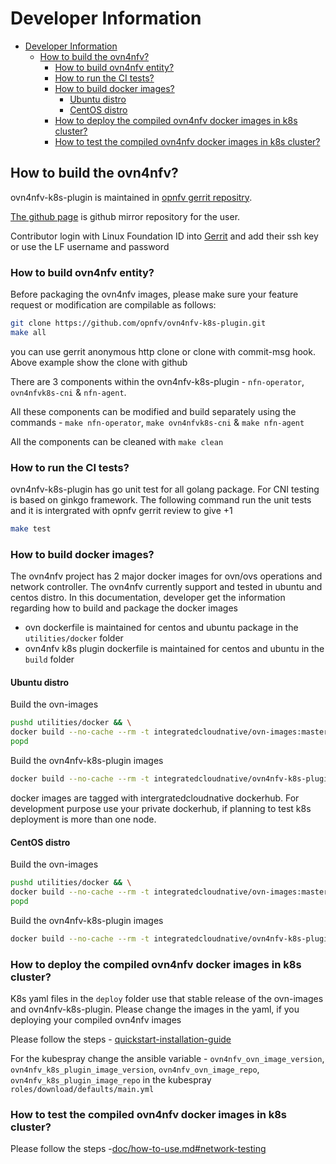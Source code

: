 # Developer Information

- [Developer Information](#developer-information)
  - [How to build the ovn4nfv?](#how-to-build-the-ovn4nfv)
    - [How to build ovn4nfv entity?](#how-to-build-ovn4nfv-entity)
    - [How to run the CI tests?](#how-to-run-the-ci-tests)
    - [How to build docker images?](#how-to-build-docker-images)
      - [Ubuntu distro](#ubuntu-distro)
      - [CentOS distro](#centos-distro)
    - [How to deploy the compiled ovn4nfv docker images in k8s cluster?](#how-to-deploy-the-compiled-ovn4nfv-docker-images-in-k8s-cluster)
    - [How to test the compiled ovn4nfv docker images in k8s cluster?](#how-to-test-the-compiled-ovn4nfv-docker-images-in-k8s-cluster)

## How to build the ovn4nfv?

ovn4nfv-k8s-plugin is maintained in [opnfv gerrit repositry](https://gerrit.opnfv.org/gerrit/admin/repos/ovn4nfv-k8s-plugin).

[The github page](https://github.com/opnfv/ovn4nfv-k8s-plugin/)
is github mirror repository for the user.

Contributor login with Linux Foundation ID into [Gerrit](https://gerrit.opnfv.org/gerrit/admin/repos/ovn4nfv-k8s-plugin)
and add their ssh key or use the LF username and password

### How to build ovn4nfv entity?

Before packaging the ovn4nfv images, please make sure your feature request or
modification are compilable as follows:

```bash
git clone https://github.com/opnfv/ovn4nfv-k8s-plugin.git
make all
```

you can use gerrit anonymous http clone or clone with commit-msg hook. Above example show the clone with github

There are 3 components within the ovn4nfv-k8s-plugin - `nfn-operator`, `ovn4nfvk8s-cni` & `nfn-agent`.

All these components can be modified and build separately using the commands - `make nfn-operator`, `make ovn4nfvk8s-cni` &
`make nfn-agent`

All the components can be cleaned with `make clean`

### How to run the CI tests?

ovn4nfv-k8s-plugin has go unit test for all golang package. For CNI testing is based on ginkgo framework.
The following command run the unit tests and it is intergrated with opnfv gerrit review to give +1

```bash
make test
```

### How to build docker images?

The ovn4nfv project has 2 major docker images for ovn/ovs operations and network
controller. The ovn4nfv currently support and tested in ubuntu and centos distro.
In this documentation, developer get the information regarding how to build and
package the docker images

- ovn dockerfile is maintained for centos and ubuntu package in the `utilities/docker` folder
- ovn4nfv k8s plugin dockerfile is maintained for centos and ubuntu in the `build` folder

#### Ubuntu distro

Build the ovn-images

```bash
pushd utilities/docker && \
docker build --no-cache --rm -t integratedcloudnative/ovn-images:master . -f debian/Dockerfile && \
popd
```

Build the ovn4nfv-k8s-plugin images

```bash
docker build --no-cache --rm -t integratedcloudnative/ovn4nfv-k8s-plugin:master . -f build/Dockerfile && \
```

docker images are tagged with intergratedcloudnative dockerhub.
For development purpose use your private dockerhub, if planning to test k8s deployment is more than one node.

#### CentOS distro

Build the ovn-images

```bash
pushd utilities/docker && \
docker build --no-cache --rm -t integratedcloudnative/ovn-images:master . -f centos/Dockerfile && \
popd
```

Build the ovn4nfv-k8s-plugin images

```bash
docker build --no-cache --rm -t integratedcloudnative/ovn4nfv-k8s-plugin:master . -f build/Dockerfile.centos && \
```

### How to deploy the compiled ovn4nfv docker images in k8s cluster?

K8s yaml files in the `deploy` folder use that stable release of the ovn-images and ovn4nfv-k8s-plugin.
Please change the images in the yaml, if you deploying your compiled ovn4nfv images

Please follow the steps - [quickstart-installation-guide](https://github.com/opnfv/ovn4nfv-k8s-plugin#quickstart-installation-guide)

For the kubespray change the ansible variable - `ovn4nfv_ovn_image_version`, `ovn4nfv_k8s_plugin_image_version`,
`ovn4nfv_ovn_image_repo`, `ovn4nfv_k8s_plugin_image_repo` in the kubespray `roles/download/defaults/main.yml`

### How to test the compiled ovn4nfv docker images in k8s cluster?

Please follow the steps -[doc/how-to-use.md#network-testing](https://github.com/opnfv/ovn4nfv-k8s-plugin/blob/master/doc/how-to-use.md#network-testing)
